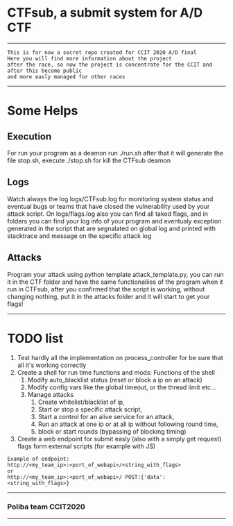 
# CTFsub, a submit system for A/D CTF

---

```
This is for now a secret repo created for CCIT 2020 A/D final
Here you will find more information about the project 
after the race, so now the project is concentrate for the CCIT and after this become public
and more easly managed for other races
```

---

# Some Helps
## Execution
For run your program as a deamon run ./run.sh after that it will generate the file stop.sh, execute ./stop.sh for kill the CTFsub deamon

## Logs
Watch always the log logs/CTFsub.log for monitoring system status and eventual bugs or teams that have closed the vulnerability used by your attack script.
On logs/flags.log also you can find all taked flags, and in folders you can find your log info of your program and eventualy exception generated in the script that are segnalated on global log and printed with stacktrace and message on the specific attack log

## Attacks
Program your attack using python template attack_template.py, you can run it in the CTF folder and have the same functionaliies of the program when it run in CTFsub, after you confirmed that the script is working, without changing nothing, put it in the attacks folder and it will start to get your flags!

---

# TODO list

<ol>
<li>Test hardly all the implementation on process_controller for be sure that all it's working correctly</li>

<li>Create a shell for run time functions and mods: Functions of the shell
  <ol>
    <li>Modify auto_blacklist status (reset or block a ip on an attack)</li>
    <li>Modify config vars like the global timeout, or the thread limit etc...</li>
    <li>Manage attacks
      <ol>
        <li>Create whitelist/blacklist of ip,</li>
        <li>Start or stop a specific attack script,</li>
        <li>Start a control for an alive service for an attack,</li>
        <li>Run an attack at one ip or at all ip without following round time,</li>
        <li>block or start rounds (bypassing of blocking timing)</li>
      </ol>
    </li>
  </ol>

<li>Create a web endpoint for submit easly (also with a simply get request) flags form external scripts (for example with JS)</li>

</ol>

```
Example of endpoint:
http://<my_team_ip>:<port_of_webapi>/<string_with_flags>
or
http://<my_team_ip>:<port_of_webapi>/ POST:{'data':<string_with_flags>}
```
---
### Poliba team CCIT2020
---

